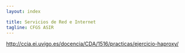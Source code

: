 ```yaml
---
layout: index

title: Servicios de Red e Internet
tagline: CFGS ASIR
---
```



http://ccia.ei.uvigo.es/docencia/CDA/1516/practicas/ejercicio-haproxy/